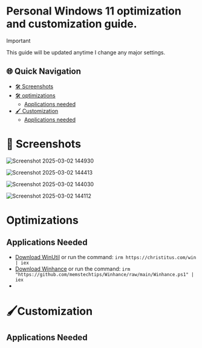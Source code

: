 # Personal Windows 11 optimization and customization guide.

> [!IMPORTANT]
> This guide will be updated anytime I change any major settings.

## 🌐 Quick Navigation
- [🛠️ Screenshots](#Screenshots)
- [🛠️ optimizations](#optimizations)
  - [Applications needed](#applications-needed)
- [🖌️ Customization](#customization)
  - [Applications needed](#applications-needed)
  

# 📸 Screenshots

![Screenshot 2025-03-02 144930](https://github.com/user-attachments/assets/955cf1f2-a59f-4e91-99a3-64bb2d696e90)

![Screenshot 2025-03-02 144413](https://github.com/user-attachments/assets/02de84cf-6678-4b4f-8312-8e4652d715f2)

![Screenshot 2025-03-02 144030](https://github.com/user-attachments/assets/8589b27a-b3a7-418e-a384-7696783bb3a9)

![Screenshot 2025-03-02 144112](https://github.com/user-attachments/assets/a7d6ca6b-e995-44ed-b44f-df19db4e8c28)

# Optimizations

## Applications Needed

- [Download WinUtil](https://github.com/ChrisTitusTech/winutil) or run the command:  `irm https://christitus.com/win | iex `
- [Download Winhance](https://github.com/memstechtips/Winhance) or run the command: `irm "https://github.com/memstechtips/Winhance/raw/main/Winhance.ps1" | iex`
- 

# 🖌️Customization

## Applications Needed




